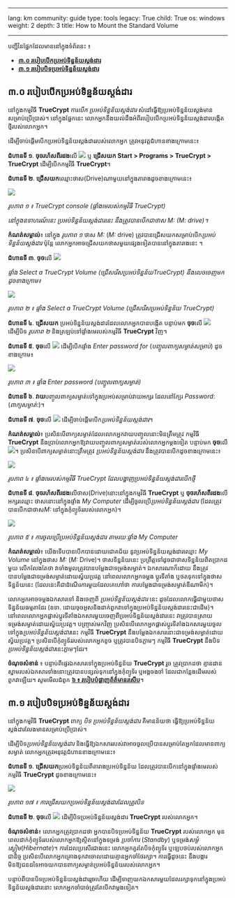 

---

lang: km
community: guide
type: tools
legacy: True
child: True
os: windows
weight: 2
depth: 3
title: How to Mount the Standard Volume

---

បញ្ជីនៃផ្នែកដែលមាននៅក្នុងទំព័រនេះ ៖

- [**៣.០ របៀបបើកប្រអប់ទិន្នន័យស្តង់ដារ**](#3.0)
- [**៣.១ របៀបបិទប្រអប់ទិន្នន័យស្តង់ដារ**](#3.1)

<a name="3.0"></a>
## ៣.០ របៀបបើកប្រអប់ទិន្នន័យស្តង់ដារ ##

នៅក្នុងកម្មវិធី **TrueCrypt**  ការ*បើក* *ប្រអប់ទិន្នន័យស្តង់ដារ* សំដៅធ្វើឱ្យប្រអប់ទិន្នន័យស្តង់មានសម្រាប់ប្រើប្រាស់។ នៅក្នុងផ្នែកនេះ លោកអ្នកនឹងយល់ដឹងអំពីរបៀបបើកប្រអប់ទិន្នន័យស្តង់ដារបង្កើតថ្មីរបស់លោកអ្នក។  

ដើម្បីចាប់ផ្តើមបើកប្រអប់ទិន្នន័យស្តង់ដាររបស់លោកអ្នក ត្រូវអនុវត្តជំហានខាងក្រោមនេះ៖  

**ជំហានទី ១**. **ចុចរហ័សពីរដង**លើ ![](/sbox/screen/truecrypt-en/52.png) ឬ **ជ្រើសយក Start > Programs > TrueCrypt > TrueCrypt** ដើម្បីបើកកម្មវិធី **TrueCrypt**។

**ជំហានទី ២**. **ជ្រើសយក**ឈ្មោះថាស(Drive)ណាមួយនៅក្នុងតារាងដូចខាងក្រោមនេះ៖  

![](/sbox/screen/truecrypt-en/12.png)

*រូបភាព ១ ៖ TrueCrypt console (ផ្ទាំងមេរបស់កម្មវិធី TrueCrypt)*

*នៅក្នុងឧទាហរណ៍នេះ ប្រអប់ទិន្នន័យស្តង់ដារនេះ នឹងត្រូវបានបើកជាថាស M: (M: drive)។*

**កំណត់សម្គាល់**៖ នៅក្នុង *រូបភាព ១*  ថាស *M:* (*M:* drive) ត្រូវបានជ្រើសយកសម្រាប់បើក*ប្រអប់ទិន្នន័យស្តង់ដារ* ប៉ុន្តែ លោកអ្នកអាចជ្រើសយកថាសមួយផ្សេងទៀតបាននៅក្នុងតារាងនេះ ។

**ជំហានទី ៣**. **ចុច**លើ ![](/sbox/screen/truecrypt-en/17.png)

*ផ្ទាំង Select a TrueCrypt Volume (ជ្រើសរើសប្រអប់ទិន្នន័យTrueCrypt) នឹងលេចចេញមកដូចខាងក្រោម៖*

![](/sbox/screen/truecrypt-en/29.png)

*រូបភាព ២ ៖ ផ្ទាំង Select a TrueCrypt Volume (ជ្រើសរើសប្រអប់ទិន្នន័យ TrueCrypt)*

**ជំហានទី ៤**. **ជ្រើសយក** ប្រអប់ទិន្នន័យស្តង់ដារដែលលោកអ្នកបានបង្កើត  បន្ទាប់មក **ចុច**លើ ![](/sbox/screen/truecrypt-en/30.png) ដើម្បីបិទ *រូបភាព ២* និងត្រឡប់ទៅផ្ទាំងមេរបស់កម្មវិធី **TrueCrypt** វិញ។

**ជំហានទី ៥**. **ចុច**លើ ![](/sbox/screen/truecrypt-en/31.png) ដើម្បីបើកផ្ទាំង *Enter password for* (*បញ្ចូលពាក្យសម្ងាត់សម្រាប់*) ដូចខាងក្រោម៖

![](/sbox/screen/truecrypt-en/32.png)

*រូបភាព ៣ ៖ ផ្ទាំង Enter password (បញ្ចូលពាក្យសម្ងាត់)*

**ជំហានទី ៦**. **វាយ**បញ្ចូលពាក្យសម្ងាត់ទៅក្នុងប្រអប់សម្រាប់វាយអក្សរ ដែលនៅក្បែរ *Password*: (*ពាក្យសម្ងាត់*:)។ 

**ជំហានទី ៧**. **ចុច**លើ ![](/sbox/screen/truecrypt-en/33.png) ដើម្បីចាប់ផ្តើមបើក*ប្រអប់ទិន្នន័យស្តង់ដារ*។

**កំណត់សម្គាល់**៖ ប្រសិនបើពាក្យសម្ងាត់ដែលលោកអ្នកវាយបញ្ចូលនោះមិនត្រឹមត្រូវ កម្មវិធី **TrueCrypt** នឹងប្រាប់លោកអ្នកឱ្យវាយបញ្ចូលពាក្យសម្ងាត់របស់លោកអ្នកម្តងទៀត  បន្ទាប់មក **ចុច**លើ ![](/sbox/screen/truecrypt-en/33.png)។ ប្រសិនបើពាក្យសម្ងាត់នោះត្រឹមត្រូវ  *ប្រអប់ទិន្នន័យស្តង់ដារ* នឹងត្រូវបានបើកដូចខាងក្រោមនេះ៖

![](/sbox/screen/truecrypt-en/34.png)

*រូបភាព ៤ ៖ ផ្ទាំងមេរបស់កម្មវិធី TrueCrypt ដែលបង្ហាញប្រអប់ទិន្នន័យស្តង់ដារបើកថ្មី*

**ជំហានទី ៨**. **ចុចរហ័សពីរដង**លើថាស(Drive)នោះនៅក្នុងកម្មវិធី **TrueCrypt**  ឬ **ចុចរហ័សពីរដង**លើអក្សរឈ្មោះ ថាសនោះនៅក្នុងផ្ទាំង *My Computer* ដើម្បីចូលប្រើ*ប្រអប់ទិន្នន័យស្តង់ដារ* (ដែលត្រូវបានបើកជាថាស*M:* នៅក្នុងកុំព្យូទ័ររបស់លោកអ្នក)។ 

![](/sbox/screen/truecrypt-en/35.png)

*រូបភាព ៥ ៖ ការចូលប្រើប្រអប់ទិន្នន័យស្តង់ដារ តាមរយៈផ្ទាំង My Computer*

**កំណត់សម្គាល់**៖ យើងទើបបានបើកបានដោយជោគជ័យ នូវប្រអប់ទិន្នន័យស្តង់ដារឈ្មោះ *My Volume* នៅក្នុងថាស *M:* (*M:* Drive)។ ថាសទិន្នន័យនេះ ប្រព្រឹត្តទៅដូចជាថាសទិន្នន័យពិតប្រាកដមួយ លើកលែងតែថា វាទាំងមូលត្រូវបានបម្លែងជាទម្រង់សម្ងាត់។ ឯកសារណាក៏ដោយ នឹងត្រូវបានបម្លែងជាទម្រង់សម្ងាត់ដោយស្វ័យប្រវត្ត នៅពេលលោកអ្នកចម្លង ប្តូរទីតាំង ឬថតទុកទៅក្នុងថាសទិន្នន័យនេះ (ដែលនេះគឺជាដំណើរការមួយដែលគេហៅថា ការបម្លែងជាទម្រង់សម្ងាត់ឌីណាមីក)។  

លោកអ្នកអាចចម្លងឯកសារទៅ និងចេញពី *ប្រអប់ទិន្នន័យស្តង់ដារ* នេះ ដូចដែលលោកធ្វើជាមួយថាសទិន្នន័យធម្មតាដែរ (ឧទា. ដោយចុចអូសនិងដាក់ពួកវាទៅក្នុងប្រអប់ទិន្នន័យស្តង់ដារនេះជាដើម)។ នៅពេលលោកអ្នកផ្លាស់ប្តូរទីតាំងឯកសារមួយចេញពីប្រអប់ទិន្នន័យស្តង់ដារនេះ វាត្រូវបានស្រាយទម្រង់សម្ងាត់ដោយស្វ័យប្រវត្ត។ បញ្ច្រាស់មកវិញ ប្រសិនបើលោកអ្នកផ្លាស់ប្តូរទីតាំងឯកសារមួយចូលទៅក្នុង*ប្រអប់ទិន្នន័យស្តង់ដារ*នេះ   កម្មវិធី **TrueCrypt** នឹងបម្លែងឯកសារនោះជាទម្រង់សម្ងាត់ដោយស្វ័យប្រវត្ត។ ប្រសិនបើកុំព្យូទ័ររបស់លោកអ្នកខូច ឬត្រូវបានបិទភ្លាមៗ  កម្មវិធី **TrueCrypt** នឹងបិទ*ប្រអប់ទិន្នន័យស្តង់ដារ*នេះភ្លាមៗដែរ។ 

**ចំណុចសំខាន់** ៖ បន្ទាប់ពីផ្ទេរឯកសារទៅក្នុងប្រអប់ទិន្នន័យ **TrueCrypt** រួច ត្រូវប្រាកដថា គ្មានដានស្នាមរបស់ឯកសារទាំងនោះត្រូវបានបន្សល់ទុកនៅក្នុងកុំព្យូទ័រ ឬអង្គចងចាំ ដែលជាកន្លែងដើមរបស់ពួកវាឡើយ។ សូមមើលជំពូក [**៦ ៖ របៀបបំផ្លាញព័ត៌មានរសើប**](/km/chapter-6)។

<a name="3.1"></a>
## ៣.១ របៀបបិទប្រអប់ទិន្នន័យស្តង់ដារ ##

នៅក្នុងកម្មវិធី **TrueCrypt**  ពាក្យ *បិទ* *ប្រអប់ទិន្នន័យស្តង់ដារ* គឺមានន័យថា ធ្វើឱ្យប្រអប់ទិន្នន័យស្តង់ដារលែងមានសម្រាប់ប្រើប្រាស់។ 

ដើម្បីបិទ*ប្រអប់ទិន្នន័យស្តង់ដារ* និងធ្វើឱ្យឯកសាររបស់វាអាចចូលប្រើបានសម្រាប់តែអ្នកដែលមានពាក្យសម្ងាត់ លោកអ្នកត្រូវអនុវត្តជំហានខាងក្រោមនេះ៖

**ជំហានទី ១**. **ជ្រើសយក**ប្រអប់ទិន្នន័យពីតារាងប្រអប់ទិន្នន័យ ដែលត្រូវបានបើកនៅក្នុងផ្ទាំងមេរបស់កម្មវិធី **TrueCrypt** ដូចខាងក្រោមនេះ៖

![](/sbox/screen/truecrypt-en/34.png)

*រូបភាព ១៧ ៖ ការជ្រើសយកប្រអប់ទិន្នន័យស្តង់ដារដែលត្រូវបិទ*

**ជំហានទី ២**. **ចុច**លើ ![](/sbox/screen/truecrypt-en/49.png) ដើម្បីបិទប្រអប់ទិន្នន័យស្តង់ដារ **TrueCrypt**  របស់លោកអ្នក។ 

**ចំណុចសំខាន់**៖ លោកអ្នកត្រូវប្រាកដថា អ្នកបានបិទប្រអប់ទិន្នន័យ **TrueCrypt** របស់លោកអ្នក មុនពេលដាក់កុំព្យូទ័ររបស់លោកអ្នកឱ្យស្ថិតនៅក្នុងទម្រង់ *ប្រចាំការ* (*Standby*) ឬទម្រង់*សម្ងំស្ងៀម*(*Hibernate*)។  ការដែលប្រសើរជាងនេះ លោកអ្នកគួរតែបិទកុំព្យូទ័រ ឬឡេបថប់របស់លោកអ្នកជានិច្ច ប្រសិនបើលោកអ្នកគ្រោងទុកវាចោលដោយគ្មានអ្នកចាំថែរក្សា។ ការធ្វើដូចនេះ នឹងបង្ការមិនឱ្យជនដទៃអាចយកបានពាក្យសម្ងាត់ប្រអប់ទិន្នន័យរបស់លោកអ្នក។ 

បន្ទាប់ពីបានបិទប្រអប់ទិន្នន័យស្តង់ដាររួចហើយ ដើម្បីទាញយកឯកសារមួយដែលរក្សាទុកនៅក្នុងប្រអប់ទិន្នន័យស្តង់ដារនោះ លោកអ្នកចាំបាច់ត្រូវតែបើកវាម្តងទៀត។



